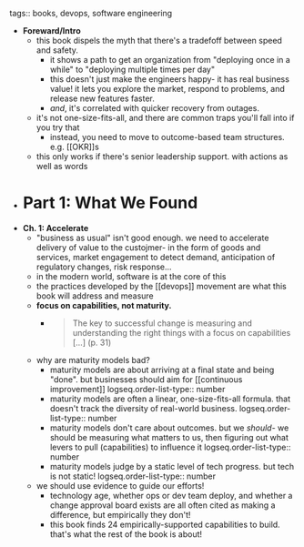 tags:: books, devops, software engineering

- **Foreward/Intro**
	- this book dispels the myth that there's a tradefoff between speed and safety.
		- it shows a path to get an organization from "deploying once in a while" to "deploying multiple times per day"
		- this doesn't just make the engineers happy- it has real business value! it lets you explore the market, respond to problems, and release new features faster.
		- _and_, it's correlated with quicker recovery from outages.
	- it's not one-size-fits-all, and there are common traps you'll fall into if you try that
		- instead, you need to move to outcome-based team structures. e.g. [[OKR]]s
	- this only works if there's senior leadership support. with actions as well as words
- # Part 1: What We Found
- **Ch. 1: Accelerate**
	- "business as usual" isn't good enough. we need to accelerate delivery of value to the custojmer- in the form of goods and services, market engagement to detect demand, anticipation of regulatory changes, risk response...
	- in the modern world, software is at the core of this
	- the practices developed by the [[devops]] movement are what this book will address and measure
	- **focus on capabilities, not maturity.**
		- > The key to successful change is measuring and understanding the right things with a focus on capabilities [...]
		  (p. 31)
	- why are maturity models bad?
		- maturity models are about arriving at a final state and being "done". but businesses should aim for [[continuous improvement]]
		  logseq.order-list-type:: number
		- maturity models are often a linear, one-size-fits-all formula. that doesn't track the diversity of real-world business.
		  logseq.order-list-type:: number
		- maturity models don't care about outcomes. but we _should_- we should be measuring what matters to us, then figuring out what levers to pull (capabilities) to influence it
		  logseq.order-list-type:: number
		- maturity models judge by a static level of tech progress. but tech is not static!
		  logseq.order-list-type:: number
	- we should use evidence to guide our efforts!
		- technology age, whether ops or dev team deploy, and whether a change approval board exists are all often cited as making a difference, but empirically they don't!
		- this book finds 24 empirically-supported capabilities to build. that's what the rest of the book is about!